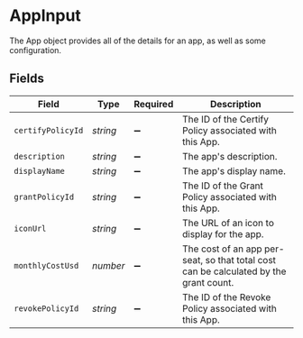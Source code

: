 # AppInput

 The App object provides all of the details for an app, as well as some configuration.



## Fields

| Field                                                                                   | Type                                                                                    | Required                                                                                | Description                                                                             |
| --------------------------------------------------------------------------------------- | --------------------------------------------------------------------------------------- | --------------------------------------------------------------------------------------- | --------------------------------------------------------------------------------------- |
| `certifyPolicyId`                                                                       | *string*                                                                                | :heavy_minus_sign:                                                                      |  The ID of the Certify Policy associated with this App.<br/>                            |
| `description`                                                                           | *string*                                                                                | :heavy_minus_sign:                                                                      |  The app's description.<br/>                                                            |
| `displayName`                                                                           | *string*                                                                                | :heavy_minus_sign:                                                                      |  The app's display name.<br/>                                                           |
| `grantPolicyId`                                                                         | *string*                                                                                | :heavy_minus_sign:                                                                      |  The ID of the Grant Policy associated with this App.<br/>                              |
| `iconUrl`                                                                               | *string*                                                                                | :heavy_minus_sign:                                                                      |  The URL of an icon to display for the app.<br/>                                        |
| `monthlyCostUsd`                                                                        | *number*                                                                                | :heavy_minus_sign:                                                                      |  The cost of an app per-seat, so that total cost can be calculated by the grant count.<br/> |
| `revokePolicyId`                                                                        | *string*                                                                                | :heavy_minus_sign:                                                                      |  The ID of the Revoke Policy associated with this App.<br/>                             |